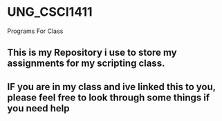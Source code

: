 # UNG_CSCI1411
Programs For Class

## This is my Repository i use to store my assignments for my scripting class.

## IF you are in my class and ive linked this to you, please feel free to look through some things if you need help




